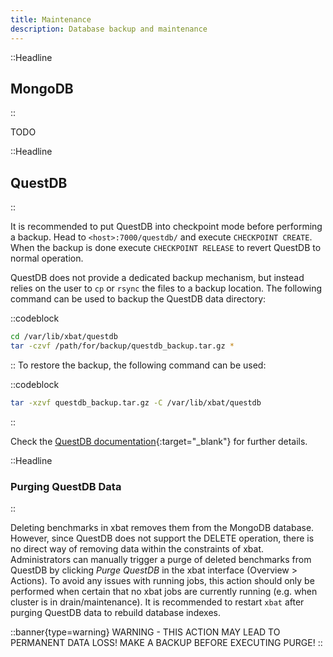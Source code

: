 ```yaml
---
title: Maintenance
description: Database backup and maintenance
---
```


::Headline

## MongoDB

::

TODO

::Headline

## QuestDB

::

It is recommended to put QuestDB into checkpoint mode before performing a backup. Head to `<host>:7000/questdb/` and execute `CHECKPOINT CREATE`. When the backup is done execute `CHECKPOINT RELEASE` to revert QuestDB to normal operation.

QuestDB does not provide a dedicated backup mechanism, but instead relies on the user to `cp` or `rsync` the files to a backup location. The following command can be used to backup the QuestDB data directory:

::codeblock

```bash
cd /var/lib/xbat/questdb
tar -czvf /path/for/backup/questdb_backup.tar.gz *
```

::
To restore the backup, the following command can be used:

::codeblock

```bash
tar -xzvf questdb_backup.tar.gz -C /var/lib/xbat/questdb
```

::

Check the [QuestDB documentation](https://questdb.io/docs/operations/backup/){:target="_blank"} for further details.

::Headline

### Purging QuestDB Data

::

Deleting benchmarks in xbat removes them from the MongoDB database. However, since QuestDB does not support the DELETE operation, there is no direct way of removing data within the constraints of xbat. Administrators can manually trigger a purge of deleted benchmarks from QuestDB by clicking _Purge QuestDB_ in the xbat interface (Overview > Actions). To avoid any issues with running jobs, this action should only be performed when certain that no xbat jobs are currently running (e.g. when cluster is in drain/maintenance). It is recommended to restart `xbat` after purging QuestDB data to rebuild database indexes.

::banner{type=warning}
WARNING - THIS ACTION MAY LEAD TO PERMANENT DATA LOSS! MAKE A BACKUP BEFORE EXECUTING PURGE!
::
